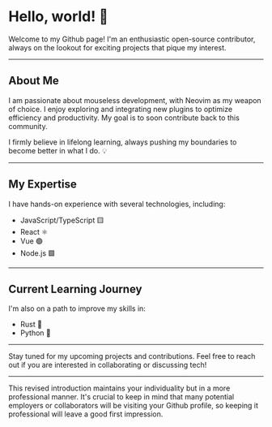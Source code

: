 # Hello, world! 👋

Welcome to my Github page! I'm an enthusiastic open-source contributor, always on the lookout for exciting projects that pique my interest. 

---

## About Me

I am passionate about mouseless development, with Neovim as my weapon of choice. I enjoy exploring and integrating new plugins to optimize efficiency and productivity. My goal is to soon contribute back to this community.

I firmly believe in lifelong learning, always pushing my boundaries to become better in what I do. 💡

---

## My Expertise

I have hands-on experience with several technologies, including:

- JavaScript/TypeScript 🟨
- React ⚛️
- Vue 🟢
- Node.js 🟩

---

## Current Learning Journey

I'm also on a path to improve my skills in:

- Rust 🦀
- Python 🐍

---

Stay tuned for my upcoming projects and contributions. Feel free to reach out if you are interested in collaborating or discussing tech!

---

This revised introduction maintains your individuality but in a more professional manner. It's crucial to keep in mind that many potential employers or collaborators will be visiting your Github profile, so keeping it professional will leave a good first impression.
